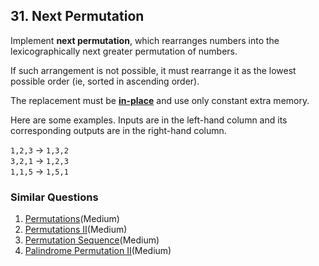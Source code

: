 ## 31. Next Permutation

<p>Implement <strong>next permutation</strong>, which rearranges numbers into the lexicographically next greater permutation of numbers.</p>

<p>If such arrangement is not possible, it must rearrange it as the lowest possible order (ie, sorted in ascending order).</p>

<p>The replacement must be <strong><a href="http://en.wikipedia.org/wiki/In-place_algorithm" target="_blank">in-place</a></strong> and use only constant&nbsp;extra memory.</p>

<p>Here are some examples. Inputs are in the left-hand column and its corresponding outputs are in the right-hand column.</p>

<p><code>1,2,3</code> &rarr; <code>1,3,2</code><br />
<code>3,2,1</code> &rarr; <code>1,2,3</code><br />
<code>1,1,5</code> &rarr; <code>1,5,1</code></p>


### Similar Questions
  1. [Permutations](https://github.com/openset/leetcode/tree/master/solution/permutations)(Medium)
  1. [Permutations II](https://github.com/openset/leetcode/tree/master/solution/permutations-ii)(Medium)
  1. [Permutation Sequence](https://github.com/openset/leetcode/tree/master/solution/permutation-sequence)(Medium)
  1. [Palindrome Permutation II](https://github.com/openset/leetcode/tree/master/solution/palindrome-permutation-ii)(Medium)
